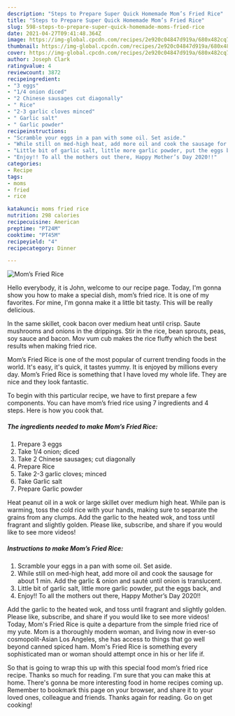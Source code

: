 ```yaml
---
description: "Steps to Prepare Super Quick Homemade Mom’s Fried Rice"
title: "Steps to Prepare Super Quick Homemade Mom’s Fried Rice"
slug: 598-steps-to-prepare-super-quick-homemade-moms-fried-rice
date: 2021-04-27T09:41:48.364Z
image: https://img-global.cpcdn.com/recipes/2e920c04847d919a/680x482cq70/moms-fried-rice-recipe-main-photo.jpg
thumbnail: https://img-global.cpcdn.com/recipes/2e920c04847d919a/680x482cq70/moms-fried-rice-recipe-main-photo.jpg
cover: https://img-global.cpcdn.com/recipes/2e920c04847d919a/680x482cq70/moms-fried-rice-recipe-main-photo.jpg
author: Joseph Clark
ratingvalue: 4
reviewcount: 3872
recipeingredient:
- "3 eggs"
- "1/4 onion diced"
- "2 Chinese sausages cut diagonally"
- " Rice"
- "2-3 garlic cloves minced"
- " Garlic salt"
- " Garlic powder"
recipeinstructions:
- "Scramble your eggs in a pan with some oil. Set aside."
- "While still on med-high heat, add more oil and cook the sausage for about 1 min. Add the garlic &amp; onion and sauté until onion is translucent."
- "Little bit of garlic salt, little more garlic powder, put the eggs back, and"
- "Enjoy!! To all the mothers out there, Happy Mother’s Day 2020!!"
categories:
- Recipe
tags:
- moms
- fried
- rice

katakunci: moms fried rice 
nutrition: 298 calories
recipecuisine: American
preptime: "PT24M"
cooktime: "PT45M"
recipeyield: "4"
recipecategory: Dinner

---
```



![Mom’s Fried Rice](https://img-global.cpcdn.com/recipes/2e920c04847d919a/680x482cq70/moms-fried-rice-recipe-main-photo.jpg)

Hello everybody, it is John, welcome to our recipe page. Today, I'm gonna show you how to make a special dish, mom’s fried rice. It is one of my favorites. For mine, I'm gonna make it a little bit tasty. This will be really delicious.

In the same skillet, cook bacon over medium heat until crisp. Saute mushrooms and onions in the drippings. Stir in the rice, bean sprouts, peas, soy sauce and bacon. Mov vum cub makes the rice fluffy which the best results when making fried rice.

Mom’s Fried Rice is one of the most popular of current trending foods in the world. It's easy, it's quick, it tastes yummy. It is enjoyed by millions every day. Mom’s Fried Rice is something that I have loved my whole life. They are nice and they look fantastic.


To begin with this particular recipe, we have to first prepare a few components. You can have mom’s fried rice using 7 ingredients and 4 steps. Here is how you cook that.

<!--inarticleads1-->

##### The ingredients needed to make Mom’s Fried Rice:

1. Prepare 3 eggs
1. Take 1/4 onion; diced
1. Take 2 Chinese sausages; cut diagonally
1. Prepare  Rice
1. Take 2-3 garlic cloves; minced
1. Take  Garlic salt
1. Prepare  Garlic powder


Heat peanut oil in a wok or large skillet over medium high heat. While pan is warming, toss the cold rice with your hands, making sure to separate the grains from any clumps. Add the garlic to the heated wok, and toss until fragrant and slightly golden. Please like, subscribe, and share if you would like to see more videos! 

<!--inarticleads2-->

##### Instructions to make Mom’s Fried Rice:

1. Scramble your eggs in a pan with some oil. Set aside.
1. While still on med-high heat, add more oil and cook the sausage for about 1 min. Add the garlic &amp; onion and sauté until onion is translucent.
1. Little bit of garlic salt, little more garlic powder, put the eggs back, and
1. Enjoy!! To all the mothers out there, Happy Mother’s Day 2020!!


Add the garlic to the heated wok, and toss until fragrant and slightly golden. Please like, subscribe, and share if you would like to see more videos! Today, Mom&#39;s Fried Rice is quite a departure from the simple fried rice of my yute. Mom is a thoroughly modern woman, and living now in ever-so cosmopolit-Asian Los Angeles, she has access to things that go well beyond canned spiced ham. Mom&#39;s Fried Rice is something every sophisticated man or woman should attempt once in his or her life if. 

So that is going to wrap this up with this special food mom’s fried rice recipe. Thanks so much for reading. I'm sure that you can make this at home. There's gonna be more interesting food in home recipes coming up. Remember to bookmark this page on your browser, and share it to your loved ones, colleague and friends. Thanks again for reading. Go on get cooking!
